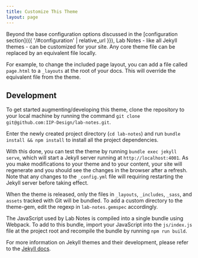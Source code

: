 ```yaml
---
title: Customize This Theme
layout: page
---
```


Beyond the base configuration options discussed in the [configuration section]({{ '/#configuration' | relative_url }}), Lab Notes - like all Jekyll themes - can be customized for your site. Any core theme file can be replaced by an equivalent file locally.

For example, to change the included page layout, you can add a file called `page.html` to a `_layouts` at the root of your docs. This will override the equivalent file from the theme.

## Development

To get started augmenting/developing this theme, clone the repository to your local machine by running the command `git clone git@github.com:IIP-Design/lab-notes.git`.

Enter the newly created project directory (`cd lab-notes`) and run `bundle install && npm install` to install all the project dependencies.

With this done, you can test the theme by running `bundle exec jekyll serve`, which will start a Jekyll server running at `http://localhost:4001`. As you make modifications to your theme and to your content, your site will regenerate and you should see the changes in the browser after a refresh. Note that any changes to the `_config.yml` file will requiring restarting the Jekyll server before taking effect.

When the theme is released, only the files in `_layouts`, `_includes`, `_sass`, and `assets` tracked with Git will be bundled. To add a custom directory to the theme-gem, edit the regexp in `lab-notes.gemspec` accordingly.

The JavaScript used by Lab Notes is compiled into a single bundle using Webpack. To add to this bundle, import your JavaScript into the `js/index.js` file at the project root and recompile the bundle by running `npm run build`.

For more information on Jekyll themes and their development, please refer to the [Jekyll docs](https://jekyllrb.com/docs/themes/).
